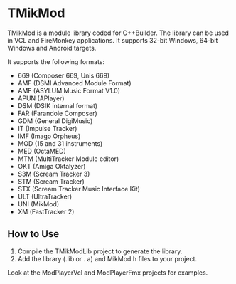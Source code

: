 # TMikMod
TMikMod is a module library coded for C++Builder.
The library can be used in VCL and FireMonkey applications.
It supports 32-bit Windows, 64-bit Windows and Android targets.

It supports the following formats:
 * 669 (Composer 669, Unis 669)
 * AMF (DSMI Advanced Module Format)
 * AMF (ASYLUM Music Format V1.0)
 * APUN (APlayer)
 * DSM (DSIK internal format)
 * FAR (Farandole Composer)
 * GDM (General DigiMusic)
 * IT (Impulse Tracker)
 * IMF (Imago Orpheus)
 * MOD (15 and 31 instruments)
 * MED (OctaMED)
 * MTM (MultiTracker Module editor)
 * OKT (Amiga Oktalyzer)
 * S3M (Scream Tracker 3)
 * STM (Scream Tracker)
 * STX (Scream Tracker Music Interface Kit)
 * ULT (UltraTracker)
 * UNI (MikMod)
 * XM (FastTracker 2)

## How to Use
1. Compile the TMikModLib project to generate the library.
2. Add the library (.lib or . a) and MikMod.h files to your project.

Look at the ModPlayerVcl and ModPlayerFmx projects for examples.
